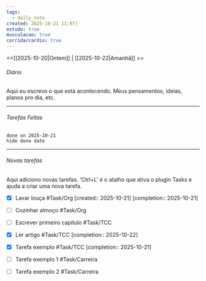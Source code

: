 ```yaml
---
tags:
  - daily_note
created: 2025-10-21 11:07|
estudo: true
musculacao: true
corrida/cardio: true
---
```

<<[[2025-10-20|Ontem]] | [[2025-10-22|Amanhã]] >>
###### Diário
Aqui eu escrevo o que está acontecendo. Meus pensamentos, ideias, planos pro dia, etc.

---------------------
###### Tarefas Feitas
```tasks
done on 2025-10-21
hide done date
```
----------------
###### Novas tarefas
Aqui adiciono novas tarefas. 'Ctrl+L' é o atalho que ativa o plugin Tasks e ajuda a criar uma nova tarefa.
- [x] Lavar louça #Task/Org  [created:: 2025-10-21]  [completion:: 2025-10-21]
- [ ] Cozinhar almoço #Task/Org 
- [ ] Escrever primeiro capítulo #Task/TCC
- [x] Ler artigo #Task/TCC  [completion:: 2025-10-22]
- [x] Tarefa exemplo #Task/TCC  [completion:: 2025-10-21]
- [ ] Tarefa exemplo 1 #Task/Carreira
- [ ] Tarefa exemplo 2 #Task/Carreira 

